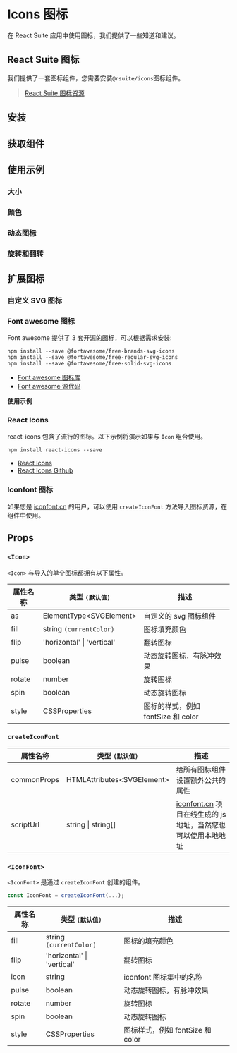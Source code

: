 # Icons 图标

在 React Suite 应用中使用图标，我们提供了一些知道和建议。

## React Suite 图标

我们提供了一套图标组件，您需要安装`@rsuite/icons`图标组件。

> [React Suite 图标资源](/zh/resources/icons)

## 安装

<!--{include:<install-guide>}-->

## 获取组件

<!--{include:<import-guide>}-->

## 使用示例

### 大小

<!--{include:`size.md`}-->

### 颜色

<!--{include:`color.md`}-->

### 动态图标

<!--{include:`spin.md`}-->

### 旋转和翻转

<!--{include:`rotate.md`}-->

## 扩展图标

### 自定义 SVG 图标

<!--{include:`custom-svg.md`}-->

### Font awesome 图标

Font awesome 提供了 3 套开源的图标，可以根据需求安装:

```
npm install --save @fortawesome/free-brands-svg-icons
npm install --save @fortawesome/free-regular-svg-icons
npm install --save @fortawesome/free-solid-svg-icons
```

- [Font awesome 图标库](https://fontawesome.com/icons?d=listing&m=free)
- [Font awesome 源代码](https://github.com/FortAwesome/Font-Awesome/tree/master/js-packages/%40fortawesome)

**使用示例**

<!--{include:`custom-font-awesome.md`}-->

### React Icons

react-icons 包含了流行的图标。以下示例将演示如果与 `Icon` 组合使用。

```
npm install react-icons --save
```

- [React Icons](https://react-icons.github.io/react-icons)
- [React Icons Github](https://github.com/react-icons/react-icons)

<!--{include:`custom-react-icons.md`}-->

### Iconfont 图标

如果您是 [iconfont.cn](https://iconfont.cn) 的用户，可以使用 `createIconFont` 方法导入图标资源，在组件中使用。

<!--{include:`create-icon-font.md`}-->

## Props

### `<Icon>`

`<Icon>` 与导入的单个图标都拥有以下属性。

| 属性名称 | 类型 `(默认值)`                | 描述                               |
| -------- | ------------------------------ | ---------------------------------- |
| as       | ElementType&lt;SVGElement&gt;  | 自定义的 svg 图标组件              |
| fill     | string `(currentColor)`        | 图标填充颜色                       |
| flip     | 'horizontal' &#124; 'vertical' | 翻转图标                           |
| pulse    | boolean                        | 动态旋转图标，有脉冲效果           |
| rotate   | number                         | 旋转图标                           |
| spin     | boolean                        | 动态旋转图标                       |
| style    | CSSProperties                  | 图标的样式，例如 fontSize 和 color |

### `createIconFont`

| 属性名称    | 类型 `(默认值)`                  | 描述                                                                                |
| ----------- | -------------------------------- | ----------------------------------------------------------------------------------- |
| commonProps | HTMLAttributes&lt;SVGElement&gt; | 给所有图标组件设置额外公共的属性                                                    |
| scriptUrl   | string &#124; string[]           | [iconfont.cn](https://iconfont.cn) 项目在线生成的 js 地址，当然您也可以使用本地地址 |

### `<IconFont>`

`<IconFont>` 是通过 `createIconFont` 创建的组件。

```js
const IconFont = createIconFont(...);
```

| 属性名称 | 类型 `(默认值)`                | 描述                             |
| -------- | ------------------------------ | -------------------------------- |
| fill     | string `(currentColor)`        | 图标的填充颜色                   |
| flip     | 'horizontal' &#124; 'vertical' | 翻转图标                         |
| icon     | string                         | iconfont 图标集中的名称          |
| pulse    | boolean                        | 动态旋转图标，有脉冲效果         |
| rotate   | number                         | 旋转图标                         |
| spin     | boolean                        | 动态旋转图标                     |
| style    | CSSProperties                  | 图标样式，例如 fontSize 和 color |
